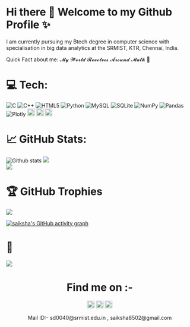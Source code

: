 # Hi there 👋 Welcome to my Github Profile ✨

I am currently pursuing my Btech degree in computer science with specialisation in big data analytics at the SRMIST, KTR, Chennai, India. 

Quick Fact about me: 𝓜𝔂 𝓦𝓸𝓻𝓵𝓭 𝓡𝓮𝓿𝓸𝓵𝓿𝓮𝓼 𝓐𝓻𝓸𝓾𝓷𝓭 𝓜𝓪𝓽𝓱 🌟

# 💻 Tech:
![C](https://img.shields.io/badge/c-%2300599C.svg?style=for-the-badge&logo=c&logoColor=white) ![C++](https://img.shields.io/badge/c++-%2300599C.svg?style=for-the-badge&logo=c%2B%2B&logoColor=white) ![HTML5](https://img.shields.io/badge/html5-%23E34F26.svg?style=for-the-badge&logo=html5&logoColor=white) ![Python](https://img.shields.io/badge/python-3670A0?style=for-the-badge&logo=python&logoColor=ffdd54) ![MySQL](https://img.shields.io/badge/mysql-%2300f.svg?style=for-the-badge&logo=mysql&logoColor=white) ![SQLite](https://img.shields.io/badge/sqlite-%2307405e.svg?style=for-the-badge&logo=sqlite&logoColor=white) ![NumPy](https://img.shields.io/badge/numpy-%23013243.svg?style=for-the-badge&logo=numpy&logoColor=white) ![Pandas](https://img.shields.io/badge/pandas-%23150458.svg?style=for-the-badge&logo=pandas&logoColor=white) ![Plotly](https://img.shields.io/badge/Plotly-%233F4F75.svg?style=for-the-badge&logo=plotly&logoColor=white) 
<img src="https://img.shields.io/badge/Github-%23121011?style=plastic&logo=github&logoColor=white" height=20>
<img src="https://img.shields.io/badge/Visual_Studio_Code-0078D4?style=plastic&logo=visual%20studio%20code&logoColor=white" height=20>
<img src="https://img.shields.io/badge/PowerBI-F2C811?style=plastic&logo=Power%20BI&logoColor=black" height=20>

# 📈 GitHub Stats:
![Github stats](https://github-readme-stats.vercel.app/api?username=saiksha8502&theme=highcontrast&show_icons=true&count_private=true)
![](https://github-readme-streak-stats.herokuapp.com/?user=saiksha8502&theme=nightowl&hide_border=true)<br/>
![](https://github-readme-stats.vercel.app/api/top-langs/?username=saiksha8502&theme=nightowl&hide_border=true&include_all_commits=false&count_private=false)</br>

# 🏆 GitHub Trophies
![](https://github-profile-trophy.vercel.app/?username=saiksha8502&theme=radical&no-frame=true&no-bg=false&margin-w=4)

[![saiksha's GitHub activity graph](https://activity-graph.herokuapp.com/graph?username=saiksha8502&theme=xcode)](https://github.com/saiksha8502)

# 👀
![](https://komarev.com/ghpvc/?username=saiksha8502&label=PROFILE+VIEWS)

<h1 align="center"> Find me on :-</h1>
<p align="center">
  <a href="https://www.instagram.com/_saiksha_/">
    <img src="https://img.shields.io/badge/Instagram-%23E4405F.svg?&style=plastic&logo=instagram&logoColor=white" height=20></a>
  <a href="https://www.facebook.com/SaikshaDesai">
    <img src="https://img.shields.io/badge/Facebook-%234267B2.svg?&style=plastic&logo=facebook&logoColor=white" height=20></a>
  <a href="https://www.hackerrank.com/sd0040">
    <img src="https://img.shields.io/badge/-Hackerrank-2EC866?&style=plastic&logo=HackerRank&logoColor=white" height=20></a>
</p>
<p align="center">
Mail ID:- sd0040@srmist.edu.in , saiksha8502@gmail.com
</p>


